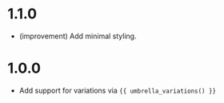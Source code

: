 1.1.0
=====

*   (improvement) Add minimal styling.

1.0.0
=====

*   Add support for variations via `{{ umbrella_variations() }}`
